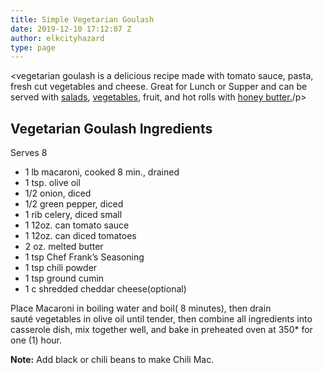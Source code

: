 ```yaml
---
title: Simple Vegetarian Goulash
date: 2019-12-10 17:12:07 Z
author: elkcityhazard
type: page
---
```


<vegetarian goulash is a delicious recipe made with tomato sauce, pasta, fresh cut vegetables and cheese. Great for Lunch or Supper and can be served with [salads][1], [vegetables][2], fruit, and hot rolls with [honey butter.][3]/p>

## Vegetarian Goulash Ingredients

Serves 8

  * 1 lb macaroni, cooked 8 min., drained
  * 1 tsp. olive oil
  * 1/2 onion, diced
  * 1/2 green pepper, diced
  * 1 rib celery, diced small
  * 1 12oz. can tomato sauce
  * 1 12oz. can diced tomatoes
  * 2 oz. melted butter
  * 1 tsp Chef Frank&#8217;s Seasoning
  * 1 tsp chili powder
  * 1 tsp ground cumin
  * 1 c shredded cheddar cheese(optional)

Place Macaroni in boiling water and boil( 8 minutes), then drain  
sauté vegetables in olive oil until tender, then combine all ingredients into casserole dish, mix together well, and bake in preheated oven at 350* for one (1) hour.

**Note:** Add black or chili beans to make Chili Mac.

 [1]: /wordpress/vegetables-and-salad-recipes/
 [2]: /wordpress/hot-vegetables/
 [3]: /wordpress/shop/